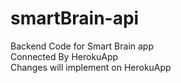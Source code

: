 # smartBrain-api

Backend Code for Smart Brain app <br/>
Connected By HerokuApp <br/>
Changes will implement on HerokuApp <br/>
